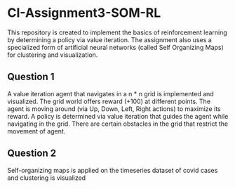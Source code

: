 # CI-Assignment3-SOM-RL
This repository is created to implement the basics of reinforcement learning by determining a policy via value iteration. The assignment also uses a specialized form of artificial neural networks (called Self Organizing Maps) for clustering and visualization.

## Question 1
A value iteration agent that navigates in a n * n grid is implemented and visualized. The grid world offers reward (+100) at different points. The agent is moving around (via Up, Down, Left, Right actions) to maximize its reward. A policy is determined via value iteration that guides the agent while navigating in the grid. There are certain obstacles in the grid that restrict the movement of agent. 

## Question 2
Self-organizing maps is applied on the timeseries dataset of covid cases and clustering is visualized 
